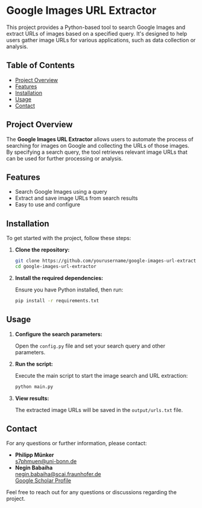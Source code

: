 # Google Images URL Extractor

This project provides a Python-based tool to search Google Images and extract URLs of images based on a specified query. It's designed to help users gather image URLs for various applications, such as data collection or analysis.

## Table of Contents

- [Project Overview](#project-overview)
- [Features](#features)
- [Installation](#installation)
- [Usage](#usage)
- [Contact](#contact)

## Project Overview

The **Google Images URL Extractor** allows users to automate the process of searching for images on Google and collecting the URLs of those images. By specifying a search query, the tool retrieves relevant image URLs that can be used for further processing or analysis.

## Features

- Search Google Images using a query
- Extract and save image URLs from search results
- Easy to use and configure

## Installation

To get started with the project, follow these steps:

1. **Clone the repository:**

    ```bash
    git clone https://github.com/yourusername/google-images-url-extractor.git
    cd google-images-url-extractor
    ```

2. **Install the required dependencies:**

    Ensure you have Python installed, then run:

    ```bash
    pip install -r requirements.txt
    ```

## Usage

1. **Configure the search parameters:**

    Open the `config.py` file and set your search query and other parameters.

2. **Run the script:**

    Execute the main script to start the image search and URL extraction:

    ```bash
    python main.py
    ```

3. **View results:**

    The extracted image URLs will be saved in the `output/urls.txt` file.

## Contact

For any questions or further information, please contact:

- **Philipp Münker**  
  [s7phmuen@uni-bonn.de](mailto:s7phmuen@uni-bonn.de)  
- **Negin Babaiha**  
  [negin.babaiha@scai.fraunhofer.de](mailto:negin.babaiha@scai.fraunhofer.de)  
  [Google Scholar Profile](https://scholar.google.com/citations?user=OwT3AMQAAAAJ&hl=en&oi=ao)  

Feel free to reach out for any questions or discussions regarding the project.
